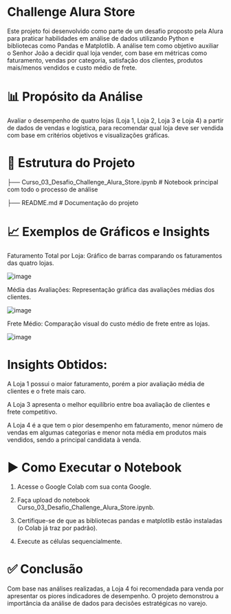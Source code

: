 # Challenge Alura Store

Este projeto foi desenvolvido como parte de um desafio proposto pela Alura para praticar habilidades em análise de dados utilizando Python e bibliotecas como Pandas e Matplotlib. A análise tem como objetivo auxiliar o Senhor João a decidir qual loja vender, com base em métricas como faturamento, vendas por categoria, satisfação dos clientes, produtos mais/menos vendidos e custo médio de frete.

# 📊 Propósito da Análise

Avaliar o desempenho de quatro lojas (Loja 1, Loja 2, Loja 3 e Loja 4) a partir de dados de vendas e logística, para recomendar qual loja deve ser vendida com base em critérios objetivos e visualizações gráficas.

# 📁 Estrutura do Projeto

├── Curso_03_Desafio_Challenge_Alura_Store.ipynb      # Notebook principal com todo o processo de análise

├── README.md                                         # Documentação do projeto

# 📈 Exemplos de Gráficos e Insights

Faturamento Total por Loja: Gráfico de barras comparando os faturamentos das quatro lojas.

![image](https://github.com/user-attachments/assets/d30065e3-ed29-4e5e-b372-b51d2ca6ec66)

Média das Avaliações: Representação gráfica das avaliações médias dos clientes.

![image](https://github.com/user-attachments/assets/e3dc0cb0-4e61-498e-a0e9-0bab0443dde8)

Frete Médio: Comparação visual do custo médio de frete entre as lojas.

![image](https://github.com/user-attachments/assets/f29df113-ed90-4ba7-8d5a-ea32f21ba638)

# Insights Obtidos:

A Loja 1 possui o maior faturamento, porém a pior avaliação média de clientes e o frete mais caro.

A Loja 3 apresenta o melhor equilíbrio entre boa avaliação de clientes e frete competitivo.

A Loja 4 é a que tem o pior desempenho em faturamento, menor número de vendas em algumas categorias e menor nota média em produtos mais vendidos, sendo a principal candidata à venda.

# ▶️ Como Executar o Notebook

1. Acesse o Google Colab com sua conta Google.

2. Faça upload do notebook Curso_03_Desafio_Challenge_Alura_Store.ipynb.

3. Certifique-se de que as bibliotecas pandas e matplotlib estão instaladas (o Colab já traz por padrão).

4. Execute as células sequencialmente.

# ✅ Conclusão

Com base nas análises realizadas, a Loja 4 foi recomendada para venda por apresentar os piores indicadores de desempenho. O projeto demonstrou a importância da análise de dados para decisões estratégicas no varejo.
